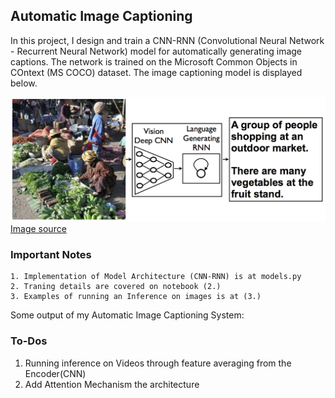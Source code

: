 ## Automatic Image Captioning

In this project, I design and train a CNN-RNN (Convolutional Neural Network - Recurrent Neural Network) model for automatically generating image captions. The network is trained on the Microsoft Common Objects in COntext (MS COCO) dataset. The image captioning model is displayed below.

![Image Captioning Model](../images_gifs/cnn_rnn_model.png?raw=true) [Image source](https://arxiv.org/pdf/1411.4555.pdf)

### Important Notes
```
1. Implementation of Model Architecture (CNN-RNN) is at models.py
2. Traning details are covered on notebook (2.)
3. Examples of running an Inference on images is at (3.)  
```
Some output of my Automatic Image Captioning System:

### To-Dos
1. Running inference on Videos through feature averaging from the Encoder(CNN) 
2. Add Attention Mechanism the architecture 


